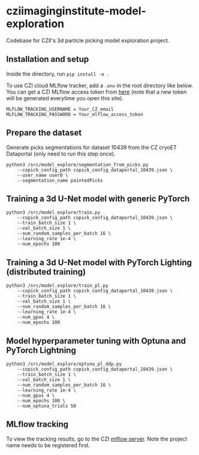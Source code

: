 # cziimaginginstitute-model-exploration
Codebase for CZII's 3d particle picking model exploration project.

## Installation and setup
Inside the directory, run `pip install -e .` 

To use CZI cloud MLflow tracker, add a `.env` in the root directory like below. You can get a CZI MLflow access token from [here](https://mlflow.cw.use4-prod.si.czi.technology/api/2.0/mlflow/users/access-token) (note that a new token will be generated everytime you open this site).
```
MLFLOW_TRACKING_USERNAME = Your_CZ_email
MLFLOW_TRACKING_PASSWORD = Your_mlflow_access_token
```

## Prepare the dataset 
Generate picks segmentations for dataset 10439 from the CZ cryoET Dataportal (only need to run this step once). 
```
python3 /src/model_explore/segmentation_from_picks.py 
    --copick_config_path copick_config_dataportal_10439.json \
    --user_name user0 \
    --segmentation_name paintedPicks
```

## Training a 3d U-Net model with generic PyTorch  
```
python3 /src/model_explore/train.py 
    --copick_config_path copick_config_dataportal_10439.json \
    --train_batch_size 1 \
    --val_batch_size 1 \
    --num_random_samples_per_batch 16 \
    --learning_rate 1e-4 \
    --num_epochs 100
```

## Training a 3d U-Net model with PyTorch Lighting (distributed training)
```
python3 /src/model_explore/train_pl.py 
    --copick_config_path copick_config_dataportal_10439.json \
    --train_batch_size 1 \
    --val_batch_size 1 \
    --num_random_samples_per_batch 16 \
    --learning_rate 1e-4 \
    --num_gpus 4 \
    --num_epochs 100 
```

## Model hyperparameter tuning with Optuna and PyTorch Lightning 
```
python3 /src/model_explore/optuna_pl_ddp.py 
    --copick_config_path copick_config_dataportal_10439.json \
    --train_batch_size 1 \
    --val_batch_size 1 \
    --num_random_samples_per_batch 16 \
    --learning_rate 1e-4 \
    --num_gpus 4 \
    --num_epochs 100 \
    --num_optuna_trials 50 
```

## MLflow tracking 
To view the tracking results, go to the CZI [mlflow server](https://mlflow.cw.use4-prod.si.czi.technology/). Note the project name needs to be registered first.